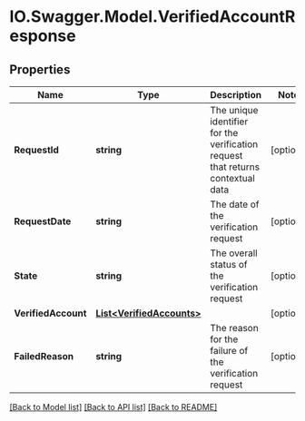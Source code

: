 # IO.Swagger.Model.VerifiedAccountResponse
## Properties

Name | Type | Description | Notes
------------ | ------------- | ------------- | -------------
**RequestId** | **string** | The unique identifier for the verification request that returns contextual data | [optional] 
**RequestDate** | **string** | The date of the verification request | [optional] 
**State** | **string** | The overall status of the verification request | [optional] 
**VerifiedAccount** | [**List&lt;VerifiedAccounts&gt;**](VerifiedAccounts.md) |  | [optional] 
**FailedReason** | **string** | The reason for the failure of the verification request | [optional] 

[[Back to Model list]](../README.md#documentation-for-models) [[Back to API list]](../README.md#documentation-for-api-endpoints) [[Back to README]](../README.md)

